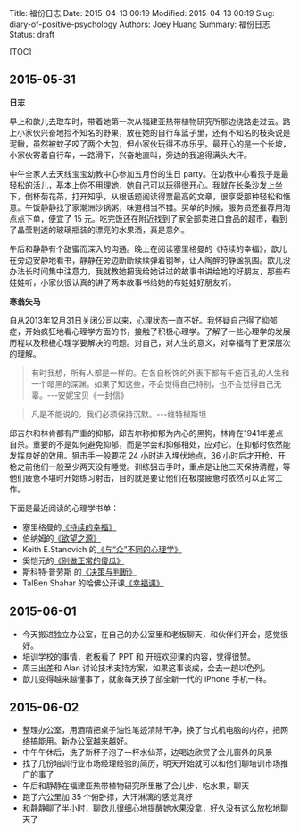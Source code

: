 Title: 福份日志
Date: 2015-04-13 00:19
Modified: 2015-04-13 00:19
Slug: diary-of-positive-psychology
Authors: Joey Huang
Summary: 福份日志
Status: draft

[TOC]

## 2015-05-31

**日志**

早上和歆儿去取车时，带着她第一次从福建亚热带植物研究所那边绕路走过去。路上小家伙兴奋地捡不知名的野果，放在她的自行车篮子里，还有不知名的枝条说是泥鳅，虽然被蚊子咬了两个大包，但小家伙玩得不亦乐乎。最开心的是一个长坡，小家伙寄着自行车，一路滑下，兴奋地直叫，旁边的我追得满头大汗。

中午全家人去天线宝宝幼教中心参加五月份的生日 party。在幼教中心看孩子是最轻松的活儿，基本上你不用理她，她自己可以玩得很开心。我就在长条沙发上坐下，倒杯菊花茶，打开知乎，从根话题阅读得票最高的文章，很享受那种轻松和惬意。午饭静静找了家潮洲沙锅粥，味道相当不错。买单的时候，服务员还推荐用淘点点下单，便宜了 15 元。吃完饭还在附近找到了家全部卖进口食品的超市，看到了晶莹剔透的玻璃瓶装的漂亮的水果酒，真是意外。

午后和静静有个甜蜜而深入的沟通。晚上在阅读塞里格曼的《持续的幸福》，歆儿在旁边安静地看书，静静在旁边断断续续弹着钢琴，让人陶醉的静谧氛围。歆儿没办法长时间集中注意力，我就教她把我给她讲过的故事书讲给她的好朋友，那些布娃娃听，小家伙很认真的讲了两本故事书给她的布娃娃好朋友听。

**寒翁失马**

自从2013年12月31日关闭公司以来，心理状态一直不好。我怀疑自己得了抑郁症，开始疯狂地看心理学方面的书，接触了积极心理学。了解了一些心理学的发展历程以及积极心理学要解决的问题。对自己，对人生的意义，对幸福有了更深层次的理解。

> 有时我想，所有人都是一样的。在各自粉饰的外表下都有千疮百孔的人生和一个暗黑的深渊。如果了知这些，不会觉得自己特别，也不会觉得自己无辜。---安妮宝贝《一封信》

> 凡是不能说的，我们必须保持沉默。---维特根斯坦

邱吉尔和林肯都有严重的抑郁，邱吉尔称抑郁为内心的黑狗，林肯在1941年差点自杀。重要的不是如何避免抑郁，而是学会和抑郁相处，应对它。在抑郁时依然能发挥良好的效用。狙击手一般要花 24 小时进入埋伏地点，36 小时后才开枪，开枪之前他们一般至少两天没有睡觉。训练狙击手时，重点是让他三天保持清醒，等他们疲惫不堪时开始练习射击，目的就是要让他们在极度疲惫时依然可以正常工作。

下面是最近阅读的心理学书单：

* 塞里格曼的[《持续的幸福》][1]
* 伯纳姆的[《欲望之源》][2]
* Keith E.Stanovich 的[《与“众”不同的心理学》][3]
* 奚恺元的[《别做正常的傻瓜》][4]
* 斯科特·普劳斯 的[《决策与判断》][5]
* TalBen Shahar 的哈佛公开课[《幸福课》][6]


## 2015-06-01

* 今天搬进独立办公室，在自己的办公室里和老板聊天，和伙伴们开会，感觉很好。
* 培训学校的事情，老板看了 PPT 和 开班欢迎课的内容，觉得很赞。
* 周三出差和 Alan 讨论技术支持方案，如果这事谈成，会去一趟以色列。
* 歆儿变得越来越懂事了，就象每天换了部全新一代的 iPhone 手机一样。

## 2015-06-02

* 整理办公室，用酒精把桌子油性笔迹清除干净，换了台式机电脑的内存，把网络搞能用。新办公室越来越好。
* 中午午休后，洗了新杯子泡了一杯水仙茶，边喝边欣赏了会儿窗外的风景
* 找了几份培训行业市场经理经验的简历，明天开始就可以和他们聊培训市场推广的事了
* 午后和静静在福建亚热带植物研究所里散了会儿步，吃水果，聊天
* 跑了六公里加 35 个俯卧撑，大汗淋漓的感觉真好
* 和静静聊了半小时，聊歆儿很细心地提醒她水果没拿，好久没有这么放松地聊天了


[1]: http://book.douban.com/subject/20271917/
[2]: http://book.douban.com/subject/1128662/
[3]: http://book.douban.com/subject/1221479/
[4]: http://book.douban.com/subject/1874488/
[5]: http://book.douban.com/subject/1193621/
[6]: http://v.163.com/special/sp/positivepsychology.html
